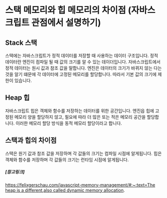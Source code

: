 # 스택 메모리와 힙 메모리의 차이점 (자바스크립트 관점에서 설명하기)

## Stack 스택 
스택에는 자바스크립트가 정적 데이터를 저장할 때 사용하는 데이터 구조입니다. 
정적 데이터란 엔진이 컴파일 될 때 값의 크기를 알 수 있는 데이더입니다.
자바스크립트에서 정적 데이터는 원시 값과 참조 값을 말합니다.
엔진은 데이터의 크기가 바뀌지 않는 다는 것을 알기 떄문에 각 데이터에 고정된 메모리를 할당합니다. 따라서 기본 값의 크기에 제한이 있습니다.

## Heap 힙
자바스크립트 힙은 객체와 함수를 저장하는 데이터를 위한 공간입니다. 
엔진읍 힙에 고정된 메모리 양을 할당하지 않고, 필요에 따라 더 많은 또는 적은 메모리 공간을 할당합니다.
이러한 메모리 할당 방식을 동적 메모리 할당이라고 합니다.

## 스택과 힙의 차이점 
스택은 원기 값과 참조 값을 저장하며 각 값들의 크기는 컴파일 시점에 알게됩니다.
힙은 객체와 함수를 저장하며 각 값들의 크기는 런타임 시점에 알게됩니다. 

##### [참고링크]
[https://felixgerschau.com/javascript-memory-management/#:~:text=The heap is a different,also called dynamic memory allocation](https://felixgerschau.com/javascript-memory-management/#:~:text=The%20heap%20is%20a%20different,also%20called%20dynamic%20memory%20allocation).
